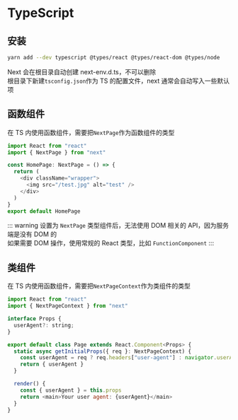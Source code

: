 # TypeScript

## 安装

```bash
yarn add --dev typescript @types/react @types/react-dom @types/node
```

Next 会在根目录自动创建 next-env.d.ts，不可以删除  
根目录下新建`tsconfig.json`作为 TS 的配置文件，next 通常会自动写入一些默认项

## 函数组件

在 TS 内使用函数组件，需要把`NextPage`作为函数组件的类型

```js
import React from "react"
import { NextPage } from "next"

const HomePage: NextPage = () => {
  return (
    <div className="wrapper">
      <img src="/test.jpg" alt="test" />
    </div>
  )
}
export default HomePage
```

::: warning
设置为 `NextPage` 类型组件后，无法使用 DOM 相关的 API，因为服务端是没有 DOM 的  
如果需要 DOM 操作，使用常规的 React 类型，比如 `FunctionComponent`
:::

## 类组件

在 TS 内使用函数组件，需要把`NextPageContext`作为类组件的类型

```js
import React from "react"
import { NextPageContext } from "next"

interface Props {
  userAgent?: string;
}

export default class Page extends React.Component<Props> {
  static async getInitialProps({ req }: NextPageContext) {
    const userAgent = req ? req.headers["user-agent"] : navigator.userAgent
    return { userAgent }
  }

  render() {
    const { userAgent } = this.props
    return <main>Your user agent: {userAgent}</main>
  }
}
```

